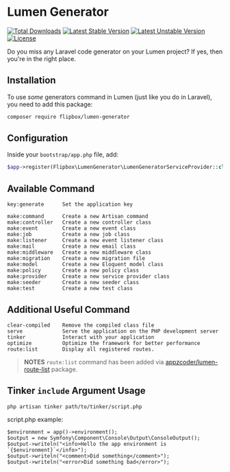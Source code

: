 # Lumen Generator

[![Total Downloads](https://poser.pugx.org/flipbox/lumen-generator/d/total.svg)](https://packagist.org/packages/flipbox/lumen-generator)
[![Latest Stable Version](https://poser.pugx.org/flipbox/lumen-generator/v/stable.svg)](https://packagist.org/packages/flipbox/lumen-generator)
[![Latest Unstable Version](https://poser.pugx.org/flipbox/lumen-generator/v/unstable.svg)](https://packagist.org/packages/flipbox/lumen-generator)
[![License](https://poser.pugx.org/flipbox/lumen-generator/license.svg)](https://packagist.org/packages/flipbox/lumen-generator)

Do you miss any Laravel code generator on your Lumen project?
If yes, then you're in the right place.

## Installation

To use _some_ generators command in Lumen (just like you do in Laravel), you need to add this package:

```sh
composer require flipbox/lumen-generator
```

## Configuration

Inside your `bootstrap/app.php` file, add:

```php
$app->register(Flipbox\LumenGenerator\LumenGeneratorServiceProvider::class);
```

## Available Command

```
key:generate      Set the application key

make:command      Create a new Artisan command
make:controller   Create a new controller class
make:event        Create a new event class
make:job          Create a new job class
make:listener     Create a new event listener class
make:mail         Create a new email class
make:middleware   Create a new middleware class
make:migration    Create a new migration file
make:model        Create a new Eloquent model class
make:policy       Create a new policy class
make:provider     Create a new service provider class
make:seeder       Create a new seeder class
make:test         Create a new test class
```

## Additional Useful Command

```
clear-compiled    Remove the compiled class file
serve             Serve the application on the PHP development server
tinker            Interact with your application
optimize          Optimize the framework for better performance
route:list        Display all registered routes.
```

> **NOTES** `route:list` command has been added via [appzcoder/lumen-route-list](https://github.com/appzcoder/lumen-route-list) package.

## Tinker `include` Argument Usage

`php artisan tinker path/to/tinker/script.php` 

script.php example:
```
$environment = app()->environment();
$output = new Symfony\Component\Console\Output\ConsoleOutput();
$output->writeln("<info>Hello the app environment is `{$environment}`</info>");
$output->writeln("<comment>Did something</comment>");
$output->writeln("<error>Did something bad</error>");
```
